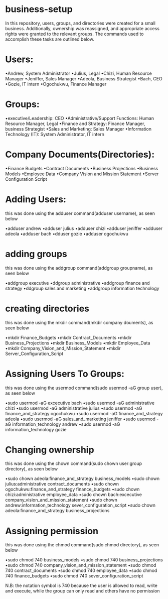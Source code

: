 # business-setup
In this repository, users, groups, and directories were created for a small business. Additionally, ownership was reassigned, and appropriate access rights were granted to the relevant groups. The commands used to accomplish these tasks are outlined below.
# Users:
•Andrew, System Administrator
•Julius, Legal
•Chizi, Human Resource Manager
•Jeniffer, Sales Manager
•Adeola, Business Strategist
•Bach, CEO
•Gozie, IT intern
•Ogochukwu, Finance Manager 
 # Groups:
•executive/Leadership:
CEO
•Administrative/Support Functions:
Human Resource Manager,
Legal
•Finance and Strategy:
Finance Manager, 
business Strategist
•Sales and Marketing:
Sales Manager
•Information Technology (IT):
System Administrator,
IT intern
# Company Documents(Directories):
•Finance Budgets
•Contract Documents
•Business Projections
•Business Models
•Employee Data
•Company Vision and Mission Statement
•Server Configuration Script

# Adding Users:
this was done using the adduser command(adduser username), as seen below

•adduser andrew
•adduser julius
•adduser chizi
•adduser jeniffer
•adduser adeola
•adduser bach
•dduser gozie
•adduser ogochukwu

# adding groups
this was done using the addgroup command(addgroup groupname), as seen below

•addgroup executive
•ddgroup administrative
•addgroup finance and strategy
•ddgroup sales and marketing 
•addgroup information technology

# creating directories
this was done using the mkdir command(mkdir company douments), as seen below

•mkdir Finance_Budgets
•mkdir Contract_Documents
•mkdir Business_Projections
•mkdir Business_Models
•mkdir Employee_Data
•mkdir Company_Vision_and_Mission_Statement
•mkdir Server_Configuration_Script

# Assigning Users To Groups:
this was done using the usermod command(sudo usermod -aG group user), as seen below

•sudo usermod -aG excecutive bach
•sudo usermod -aG administrative chizi
•sudo usermod -aG administrative julius
•sudo usermod -aG finance_and_strategy ogochukwu
•sudo usermod -aG finance_and_strategy adeola
•sudo usermod -aG sales_and_marketing jeniffer
•sudo usermod -aG information_technology andrew
•sudo usermod -aG information_technology gozie

# Changing ownership
this was done using the chown command(sudo chown user:group directory), as seen below

•sudo chown adeola:finance_and_strategy business_models
•sudo chown julius:administrative contract_documents
•sudo chown ogochukwu:finance_and_strategy finance_budgets
•sudo chown chizi:administrative employee_data
•sudo chown bach:excecutive company_vision_and_mission_statement
•sudo chown andrew:information_technology sever_configuration_script
•sudo chown adeola:finance_and_strategy business_projections

# Assigning permission
this was done using the chmod command(sudo chmod directory), as seen below

•sudo chmod 740 business_models
•sudo chmod 740 business_projections
•sudo chmod 740 company_vision_and_mission_statement
•sudo chmod 740 contract_documents
•sudo chmod 740 employee_data
•sudo chmod 740 finance_budgets
•sudo chmod 740 sever_configuration_script

N.B: the notation symbol is 740 because the user is allowed to read, write and execute, while the group can only read and others have no permission


